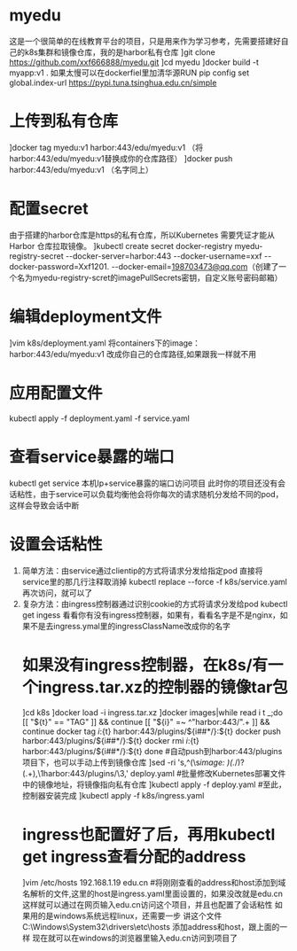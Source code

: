 # myedu
这是一个很简单的在线教育平台的项目，只是用来作为学习参考，先需要搭建好自己的k8s集群和镜像仓库，我的是harbor私有仓库
]git clone https://github.com/xxf666888/myedu.git
]cd myedu
]docker build -t myapp:v1 .  如果太慢可以在dockerfiel里加清华源RUN pip config set global.index-url https://pypi.tuna.tsinghua.edu.cn/simple
# 上传到私有仓库
]docker tag myedu:v1 harbor:443/edu/myedu:v1  （将harbor:443/edu/myedu:v1替换成你的仓库路径）
]docker push harbor:443/edu/myedu:v1  （名字同上）
# 配置secret
由于搭建的harbor仓库是https的私有仓库，所以Kubernetes 需要凭证才能从Harbor 仓库拉取镜像。
]kubectl create secret docker-registry myedu-registry-secret --docker-server=harbor:443 --docker-username=xxf --docker-password=Xxf1201. --docker-email=198703473@qq.com（创建了一个名为myedu-registry-scret的imagePullSecrets密钥，自定义账号密码邮箱）
# 编辑deployment文件
]vim k8s/deployment.yaml
将containers下的image：harbor:443/edu/myedu:v1  改成你自己的仓库路径,如果跟我一样就不用
# 应用配置文件
kubectl apply -f deployment.yaml -f service.yaml
# 查看service暴露的端口
kubectl get service
本机Ip+service暴露的端口访问项目
此时你的项目还没有会话粘性，由于service可以负载均衡他会将你每次的请求随机分发给不同的pod，这样会导致会话中断
# 设置会话粘性
1. 简单方法：由service通过clientip的方式将请求分发给指定pod
   直接将service里的那几行注释取消掉
   kubectl replace --force -f k8s/service.yaml
   再次访问，就可以了
3. 复杂方法：由ingress控制器通过识别cookie的方式将请求分发给pod
    kubectl get ingess 看看你有没有ingress控制器，如果有，看看名字是不是nginx，如果不是去ingress.ymal里的ingressClassName改成你的名字
    # 如果没有ingress控制器，在k8s/有一个ingress.tar.xz的控制器的镜像tar包
   ]cd k8s
   ]docker load -i ingress.tar.xz
   ]docker images|while read i t _;do
      [[ "${t}" == "TAG" ]] && continue
      [[ "${i}" =~ ^"harbor:443/".+ ]] && continue
      docker tag ${i}:${t} harbor:443/plugins/${i##*/}:${t}
      docker push harbor:443/plugins/${i##*/}:${t}
      docker rmi ${i}:${t} harbor:443/plugins/${i##*/}:${t}
   done #自动push到harbor:443/plugins项目下，也可以手动上传到镜像仓库
   ]sed -ri 's,^(\s*image: )(.*/)?(.+),\1harbor:443/plugins/\3,' deploy.yaml #批量修改Kubernetes部署文件中的镜像地址，将镜像指向私有仓库
   ]kubectl apply -f deploy.yaml  #至此，控制器安装完成
   ]kubectl apply -f k8s/ingress.yaml
   # ingress也配置好了后，再用kubectl get ingress查看分配的address
   ]vim /etc/hosts
     192.168.1.19  edu.cn    #将刚刚查看的address和host添加到域名解析的文件,这里的host是ingress.yaml里面设置的，如果没改就是edu.cn
   这样就可以通过在网页输入edu.cn访问这个项目，并且也配置了会话粘性
   如果用的是windows系统远程linux，还需要一步
   讲这个文件 C:\Windows\System32\drivers\etc\hosts  添加address和host，跟上面的一样
   现在就可以在windows的浏览器里输入edu.cn访问到项目了
   
